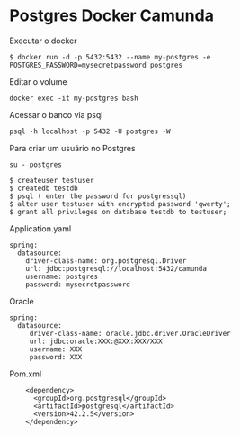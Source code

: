 # Postgres Docker Camunda
Executar o docker
```
$ docker run -d -p 5432:5432 --name my-postgres -e POSTGRES_PASSWORD=mysecretpassword postgres

```
Editar o volume
```
docker exec -it my-postgres bash
```
Acessar o banco via psql
```
psql -h localhost -p 5432 -U postgres -W
```
Para criar um usuário no Postgres
```
su - postgres
```
```
$ createuser testuser
$ createdb testdb
$ psql ( enter the password for postgressql)
$ alter user testuser with encrypted password 'qwerty';
$ grant all privileges on database testdb to testuser;
```
Application.yaml
```
spring:
  datasource:
    driver-class-name: org.postgresql.Driver
    url: jdbc:postgresql://localhost:5432/camunda
    username: postgres
    password: mysecretpassword
```
Oracle
```
spring:
  datasource:
     driver-class-name: oracle.jdbc.driver.OracleDriver
     url: jdbc:oracle:XXX:@XXX:XXX/XXX
     username: XXX
     password: XXX
```
Pom.xml
```
    <dependency>
      <groupId>org.postgresql</groupId>
      <artifactId>postgresql</artifactId>
      <version>42.2.5</version>
    </dependency>
```

